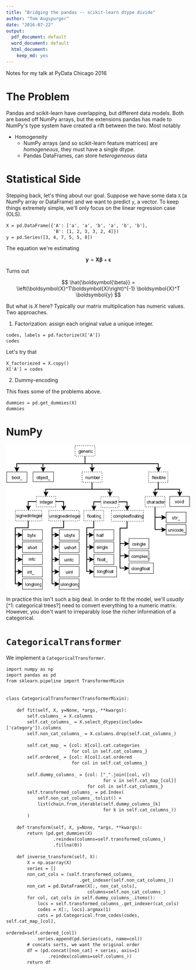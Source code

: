 ```yaml
---
title: "Bridging the pandas -- scikit-learn dtype divide"
author: "Tom Augspurger"
date: "2016-07-22"
output:
  pdf_document: default
  word_document: default
  html_document:
    keep_md: yes
---
```


Notes for my talk at PyData Chicago 2016

# The Problem

Pandas and scikit-learn have overlapping, but different data models.
Both are based off NumPy arrays, but the extensions pandas has made to NumPy's type system have created a rift between the two. Most notably

- Homogeneity
  + NumPy arrays (and so scikit-learn feature matrices) are *homogeneous*, they must have a single dtype.
  + Pandas DataFrames, can store *heterogeneous* data

# Statistical Side

Stepping back, let's thing about our goal.
Suppose we have some data `X` (a NumPy array or DataFrame) and we want to predict `y`, a vector.
To keep things extremely simple, we'll only focus on the linear regression case (OLS).

```{python}
X = pd.DataFrame({'A': ['a', 'a', 'b', 'a', 'b', 'b'],
                  'B': [1, 2, 3, 3, 2, 4]})
y = pd.Series([3, 4, 7, 5, 5, 8])
```

The equation we're estimating

$$
\boldsymbol{y} = \boldsymbol{X} \boldsymbol{\beta} + \boldsymbol{\epsilon}
$$


Turns out

$$
\hat{\boldsymbol{\beta}} = \left(\boldsymbol{X}^T\boldsymbol{X}\right)^{-1} \boldsymbol{X}^T \boldsymbol{y}
$$

But what is $X$ here? Typically our matrix multiplication has numeric values.
Two approaches.

1. Factorization: assign each original value a unique integer.

```{python}
codes, labels = pd.factorize(X['A'])
codes
```

Let's try that

```{python}
X_factoriezed = X.copy()
X['A'] = codes
```


2. Dummy-encoding

This fixes some of the problems above.

```{python}
dummies = pd.get_dummies(X)
dummies
```


# NumPy

![dtype Hierarchy](figures/dtype-hierarchy.png)

In practice this isn't such a big deal.
In order to fit the model, we'll *usually* [^1: categorical trees?] need to convert everything to a numeric matrix.
However, you don't want to irreparably lose the richer information of a categorical.

# `CategoricalTransformer`


We implement a `CategoricalTransformer`.

```{python}
import numpy as np
import pandas as pd
from sklearn.pipeline import TransformerMixin


class CategoricalTransformer(TransformerMixin):

    def fit(self, X, y=None, *args, **kwargs):
        self.columns_ = X.columns
        self.cat_columns_ = X.select_dtypes(include=['category']).columns
        self.non_cat_columns_ = X.columns.drop(self.cat_columns_)

        self.cat_map_ = {col: X[col].cat.categories
                         for col in self.cat_columns_}
        self.ordered_ = {col: X[col].cat.ordered
                         for col in self.cat_columns_}

        self.dummy_columns_ = {col: ["_".join([col, v])
                                     for v in self.cat_map_[col]]
                               for col in self.cat_columns_}
        self.transformed_columns_ = pd.Index(
            self.non_cat_columns_.tolist() +
            list(chain.from_iterable(self.dummy_columns_[k]
                                     for k in self.cat_columns_))
        )

    def transform(self, X, y=None, *args, **kwargs):
        return (pd.get_dummies(X)
                  .reindex(columns=self.transformed_columns_)
                  .fillna(0))

    def inverse_transform(self, X):
        X = np.asarray(X)
        series = []
        non_cat_cols = (self.transformed_columns_
                            .get_indexer(self.non_cat_columns_))
        non_cat = pd.DataFrame(X[:, non_cat_cols],
                               columns=self.non_cat_columns_)
        for col, cat_cols in self.dummy_columns_.items():
            locs = self.transformed_columns_.get_indexer(cat_cols)
            codes = X[:, locs].argmax(1)
            cats = pd.Categorical.from_codes(codes, self.cat_map_[col],
                                             ordered=self.ordered_[col])
            series.append(pd.Series(cats, name=col))
        # concats sorts, we want the original order
        df = (pd.concat([non_cat] + series, axis=1)
                .reindex(columns=self.columns_))
        return df
```




